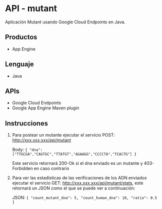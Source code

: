 API - mutant
==================

Aplicación Mutant usando Google Cloud Endpoints en Java.

## Productos
- App Engine

## Lenguaje
- Java

## APIs
- Google Cloud Endpoints
- Google App Engine Maven plugin

## Instrucciones

1. Para postear un mutante ejecutar el servicio POST: http://xxx.xxx.xxx/api/mutant

    Body:
        `{
            "dna": ["TTGCGA","CAGTGC","TTATGT","AGAAGG","CCCCTA","TCACTG"]
        }`

   Este servicio retornará 200-Ok si el dna enviado es un mutante y 403-Forbidden en caso contrario

1. Para ver las estadísticas de las verificaciones de los ADN enviados ejecutar el servicio GET: http://xxx.xxx.xxx/api/mutant/stats, este retornará un JSON como el que se puede ver a continuación:

    JSON:
        `{
            "count_mutant_dna": 5,
            "count_human_dna": 10,
            "ratio": 0.5
        }`
    